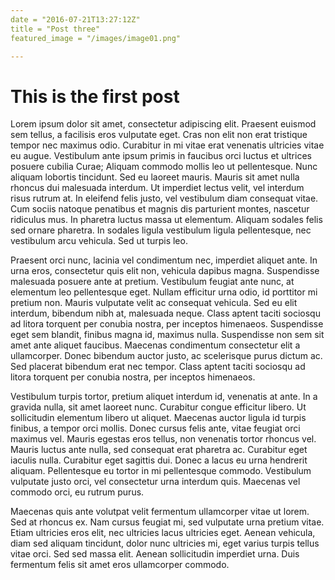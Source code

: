 ```yaml
---
date = "2016-07-21T13:27:12Z"
title = "Post three"
featured_image = "/images/image01.png"

---
```


# This is the first post

Lorem ipsum dolor sit amet, consectetur adipiscing elit. Praesent euismod sem tellus, a facilisis eros vulputate eget. Cras non elit non erat tristique tempor nec maximus odio. Curabitur in mi vitae erat venenatis ultricies vitae eu augue. Vestibulum ante ipsum primis in faucibus orci luctus et ultrices posuere cubilia Curae; Aliquam commodo mollis leo ut pellentesque. Nunc aliquam lobortis tincidunt. Sed eu laoreet mauris. Mauris sit amet nulla rhoncus dui malesuada interdum. Ut imperdiet lectus velit, vel interdum risus rutrum at. In eleifend felis justo, vel vestibulum diam consequat vitae. Cum sociis natoque penatibus et magnis dis parturient montes, nascetur ridiculus mus. In pharetra luctus massa ut elementum. Aliquam sodales felis sed ornare pharetra. In sodales ligula vestibulum ligula pellentesque, nec vestibulum arcu vehicula. Sed ut turpis leo.

Praesent orci nunc, lacinia vel condimentum nec, imperdiet aliquet ante. In urna eros, consectetur quis elit non, vehicula dapibus magna. Suspendisse malesuada posuere ante at pretium. Vestibulum feugiat ante nunc, at elementum leo pellentesque eget. Nullam efficitur urna odio, id porttitor mi pretium non. Mauris vulputate velit ac consequat vehicula. Sed eu elit interdum, bibendum nibh at, malesuada neque. Class aptent taciti sociosqu ad litora torquent per conubia nostra, per inceptos himenaeos. Suspendisse eget sem blandit, finibus magna id, maximus nulla. Suspendisse non sem sit amet ante aliquet faucibus. Maecenas condimentum consectetur elit a ullamcorper. Donec bibendum auctor justo, ac scelerisque purus dictum ac. Sed placerat bibendum erat nec tempor. Class aptent taciti sociosqu ad litora torquent per conubia nostra, per inceptos himenaeos.

Vestibulum turpis tortor, pretium aliquet interdum id, venenatis at ante. In a gravida nulla, sit amet laoreet nunc. Curabitur congue efficitur libero. Ut sollicitudin elementum libero ut aliquet. Maecenas auctor ligula id turpis finibus, a tempor orci mollis. Donec cursus felis ante, vitae feugiat orci maximus vel. Mauris egestas eros tellus, non venenatis tortor rhoncus vel. Mauris luctus ante nulla, sed consequat erat pharetra ac. Curabitur eget iaculis nulla. Curabitur eget sagittis dui. Donec a lacus eu urna hendrerit aliquam. Pellentesque eu tortor in mi pellentesque commodo. Vestibulum vulputate justo orci, vel consectetur urna interdum quis. Maecenas vel commodo orci, eu rutrum purus.

Maecenas quis ante volutpat velit fermentum ullamcorper vitae ut lorem. Sed at rhoncus ex. Nam cursus feugiat mi, sed vulputate urna pretium vitae. Etiam ultricies eros elit, nec ultricies lacus ultricies eget. Aenean vehicula, diam sed aliquam tincidunt, dolor nunc ultricies mi, eget varius turpis tellus vitae orci. Sed sed massa elit. Aenean sollicitudin imperdiet urna. Duis fermentum felis sit amet eros ullamcorper commodo.


